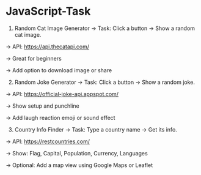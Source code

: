# JavaScript-Task


1. Random Cat Image Generator
-> Task: Click a button → Show a random cat image.

-> API: https://api.thecatapi.com/

-> Great for beginners

-> Add option to download image or share



2. Random Joke Generator
-> Task: Click a button → Show a random joke.

-> API: https://official-joke-api.appspot.com/

-> Show setup and punchline

-> Add laugh reaction emoji or sound effect



3. Country Info Finder
-> Task: Type a country name → Get its info.

-> API: https://restcountries.com/

-> Show: Flag, Capital, Population, Currency, Languages

-> Optional: Add a map view using Google Maps or Leaflet

